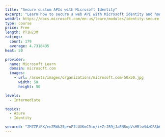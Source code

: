 ```yaml
---
title: "Secure custom APIs with Microsoft Identity"
excerpt: "Learn how to secure a web API with Microsoft identity and how to call it from another application."
webUrl: https://docs.microsoft.com/en-us/learn/modules/identity-secure-custom-api/
type: course
price: Free
length: PT1H23M
ratings:
  count: 179
  average: 4.7318435
heat: 50

provider:
  name: Microsoft Learn
  domain: microsoft.com
  images:
    - url: /assets/images/organizations/microsoft.com-50x50.jpg
      width: 50
      height: 50

levels:
  - Intermediate

topics:
  - Azure
  - Identity

secured: "2MZZFiPX/enZRWk25p+uP7LUXKmC0io/i+ZrJB9jJaEN8opVsHRlwNdzORSb6S6cDDPIesBzKuICOh/pm7quRVCEQwb8dc4LfoSPDcKzEt/bWxXiJIGk/jywVNoVDJQXDX85+VCxUHjqp8PkdfhT9fDjtqVmT8RcbyMzJY5bj+LHKTpY9OgC1fWhe/KvhVx7wVfj7U2bA3gPrAt6w0BujNvDunpBFjuu8a8JFlxaj8zixwAMBmLQOTPplhLuds8IiPPyeQ+b7zswnmYruaw8rkysC7lPljY30qLiuE7TMtQa9A3FPxCksg5izwPcqwj2BFDzS2iwD68kxyJ1rT/xduRZ+GP7iQAJUlBg4c7y3l7AubLwouDdJ99aYAHPNNuT1k5JLoDtVBAc/Le0HdNsIfU9XswXrtDoBrobexY1VXw=;+QacUX2HAdLL2N92r6ozlw=="
---
```


